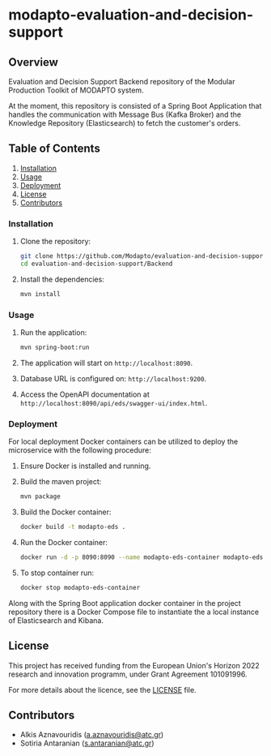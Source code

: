 # modapto-evaluation-and-decision-support

## Overview

Evaluation and Decision Support Backend repository of the Modular Production Toolkit of MODAPTO system.

At the moment, this repository is consisted of a Spring Boot Application that handles the communication with Message Bus (Kafka Broker) and the Knowledge Repository (Elasticsearch) to fetch the customer's orders.

## Table of Contents

1. [Installation](#installation)
2. [Usage](#usage)
3. [Deployment](#deployment)
4. [License](#license)
5. [Contributors](#contributors)

### Installation

1. Clone the repository:

    ```sh
    git clone https://github.com/Modapto/evaluation-and-decision-support.git
    cd evaluation-and-decision-support/Backend
    ```

2. Install the dependencies:

    ```sh
    mvn install
    ```

### Usage

1. Run the application:

    ```sh
    mvn spring-boot:run
    ```

2. The application will start on `http://localhost:8090`.

3. Database URL is configured on: `http://localhost:9200`.

4. Access the OpenAPI documentation at `http://localhost:8090/api/eds/swagger-ui/index.html`.

### Deployment

For local deployment Docker containers can be utilized to deploy the microservice with the following procedure:

1. Ensure Docker is installed and running.

2. Build the maven project:

    ```sh
    mvn package
    ```

3. Build the Docker container:

    ```sh
    docker build -t modapto-eds .
    ```

4. Run the Docker container:

    ```sh
    docker run -d -p 8090:8090 --name modapto-eds-container modapto-eds
    ```

5. To stop container run:

    ```sh
   docker stop modapto-eds-container
    ```

Along with the Spring Boot application docker container in the project repository there is a Docker Compose file to instantiate the a local instance of Elasticsearch and Kibana.

## License

This project has received funding from the European Union's Horizon 2022 research and innovation programm, under Grant Agreement 101091996.

For more details about the licence, see the [LICENSE](LICENSE) file.

## Contributors

- Alkis Aznavouridis (<a.aznavouridis@atc.gr>)
- Sotiria Antaranian (<s.antaranian@atc.gr>)
